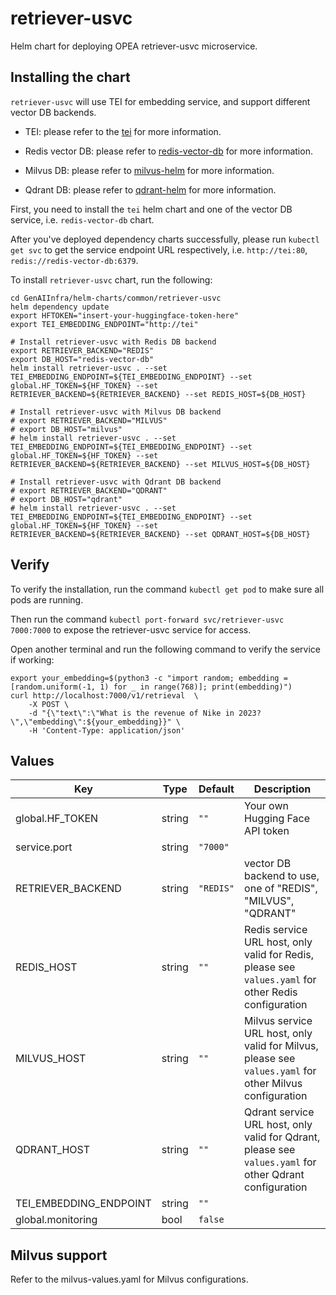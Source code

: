 # retriever-usvc

Helm chart for deploying OPEA retriever-usvc microservice.

## Installing the chart

`retriever-usvc` will use TEI for embedding service, and support different vector DB backends.

- TEI: please refer to the [tei](../tei) for more information.

- Redis vector DB: please refer to [redis-vector-db](../redis-vector-db/) for more information.

- Milvus DB: please refer to [milvus-helm](https://github.com/zilliztech/milvus-helm/tree/milvus-4.2.12) for more information.

- Qdrant DB: please refer to [qdrant-helm](https://github.com/qdrant/qdrant-helm/tree/qdrant-1.13.1/charts/qdrant) for more information.

First, you need to install the `tei` helm chart and one of the vector DB service, i.e. `redis-vector-db` chart.

After you've deployed dependency charts successfully, please run `kubectl get svc` to get the service endpoint URL respectively, i.e. `http://tei:80`, `redis://redis-vector-db:6379`.

To install `retriever-usvc` chart, run the following:

```console
cd GenAIInfra/helm-charts/common/retriever-usvc
helm dependency update
export HFTOKEN="insert-your-huggingface-token-here"
export TEI_EMBEDDING_ENDPOINT="http://tei"

# Install retriever-usvc with Redis DB backend
export RETRIEVER_BACKEND="REDIS"
export DB_HOST="redis-vector-db"
helm install retriever-usvc . --set TEI_EMBEDDING_ENDPOINT=${TEI_EMBEDDING_ENDPOINT} --set global.HF_TOKEN=${HF_TOKEN} --set RETRIEVER_BACKEND=${RETRIEVER_BACKEND} --set REDIS_HOST=${DB_HOST}

# Install retriever-usvc with Milvus DB backend
# export RETRIEVER_BACKEND="MILVUS"
# export DB_HOST="milvus"
# helm install retriever-usvc . --set TEI_EMBEDDING_ENDPOINT=${TEI_EMBEDDING_ENDPOINT} --set global.HF_TOKEN=${HF_TOKEN} --set RETRIEVER_BACKEND=${RETRIEVER_BACKEND} --set MILVUS_HOST=${DB_HOST}

# Install retriever-usvc with Qdrant DB backend
# export RETRIEVER_BACKEND="QDRANT"
# export DB_HOST="qdrant"
# helm install retriever-usvc . --set TEI_EMBEDDING_ENDPOINT=${TEI_EMBEDDING_ENDPOINT} --set global.HF_TOKEN=${HF_TOKEN} --set RETRIEVER_BACKEND=${RETRIEVER_BACKEND} --set QDRANT_HOST=${DB_HOST}
```

## Verify

To verify the installation, run the command `kubectl get pod` to make sure all pods are running.

Then run the command `kubectl port-forward svc/retriever-usvc 7000:7000` to expose the retriever-usvc service for access.

Open another terminal and run the following command to verify the service if working:

```console
export your_embedding=$(python3 -c "import random; embedding = [random.uniform(-1, 1) for _ in range(768)]; print(embedding)")
curl http://localhost:7000/v1/retrieval  \
    -X POST \
    -d "{\"text\":\"What is the revenue of Nike in 2023?\",\"embedding\":${your_embedding}}" \
    -H 'Content-Type: application/json'
```

## Values

| Key                    | Type   | Default   | Description                                                                                             |
| ---------------------- | ------ | --------- | ------------------------------------------------------------------------------------------------------- |
| global.HF_TOKEN        | string | `""`      | Your own Hugging Face API token                                                                         |
| service.port           | string | `"7000"`  |                                                                                                         |
| RETRIEVER_BACKEND      | string | `"REDIS"` | vector DB backend to use, one of "REDIS", "MILVUS", "QDRANT"                                            |
| REDIS_HOST             | string | `""`      | Redis service URL host, only valid for Redis, please see `values.yaml` for other Redis configuration    |
| MILVUS_HOST            | string | `""`      | Milvus service URL host, only valid for Milvus, please see `values.yaml` for other Milvus configuration |
| QDRANT_HOST            | string | `""`      | Qdrant service URL host, only valid for Qdrant, please see `values.yaml` for other Qdrant configuration |
| TEI_EMBEDDING_ENDPOINT | string | `""`      |                                                                                                         |
| global.monitoring      | bool   | `false`   |                                                                                                         |

## Milvus support

Refer to the milvus-values.yaml for Milvus configurations.
